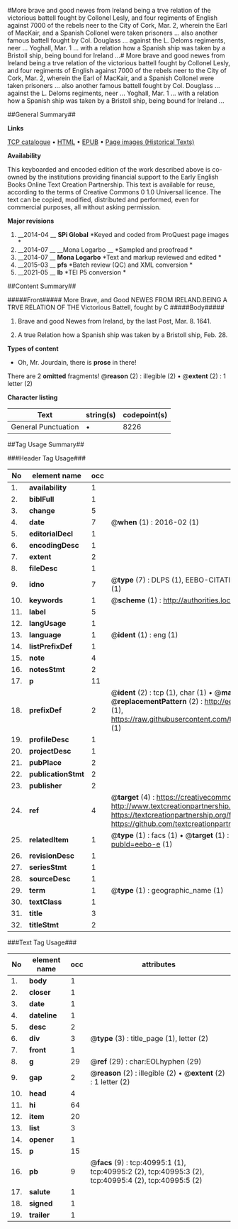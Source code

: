 #More brave and good newes from Ireland being a trve relation of the victorious battell fought by Collonel Lesly, and four regiments of English against 7000 of the rebels neer to the City of Cork, Mar. 2, wherein the Earl of MacKair, and a Spanish Collonel were taken prisoners ... also another famous battell fought by Col. Douglass ... against the L. Deloms regiments, neer ... Yoghall, Mar. 1 ... with a relation how a Spanish ship was taken by a Bristoll ship, being bound for Ireland ...#
More brave and good newes from Ireland being a trve relation of the victorious battell fought by Collonel Lesly, and four regiments of English against 7000 of the rebels neer to the City of Cork, Mar. 2, wherein the Earl of MacKair, and a Spanish Collonel were taken prisoners ... also another famous battell fought by Col. Douglass ... against the L. Deloms regiments, neer ... Yoghall, Mar. 1 ... with a relation how a Spanish ship was taken by a Bristoll ship, being bound for Ireland ...

##General Summary##

**Links**

[TCP catalogue](http://www.ota.ox.ac.uk/tcp/)  • 
[HTML](http://tei.it.ox.ac.uk/tcp/Texts-HTML/free/A51/A51333.html)  • 
[EPUB](http://tei.it.ox.ac.uk/tcp/Texts-EPUB/free/A51/A51333.epub) • 
[Page images (Historical Texts)](https://historicaltexts.jisc.ac.uk/eebo-8164119e)

**Availability**

This keyboarded and encoded edition of the work described above is co-owned by the
    institutions providing financial support to the Early English Books Online Text Creation
    Partnership. This text is available for reuse, according to the terms of  Creative Commons 0 1.0 Universal
    licence. The text can be copied, modified, distributed and performed, even for commercial
    purposes, all without asking permission.

**Major revisions**

1. __2014-04 __ __SPi Global__ *Keyed and coded from ProQuest page images *
1. __2014-07 __ __Mona Logarbo __ *Sampled and proofread *
1. __2014-07 __ __Mona Logarbo__ *Text and markup reviewed and edited *
1. __2015-03 __ __pfs__ *Batch review (QC) and XML conversion *
1. __2021-05 __ __lb__ *TEI P5 conversion *

##Content Summary##

#####Front#####
More Brave, and Good NEWES FROM IRELAND.BEING A TRVE RELATION OF THE Victorious Battell, fought by C
#####Body#####

1. Brave and good Newes from Ireland, by the last Post, Mar. 8. 1641.

1. A true Relation how a Spanish ship was taken by a Bristoll ship, Feb. 28.

**Types of content**

  * Oh, Mr. Jourdain, there is **prose** in there!

There are 2 **omitted** fragments! 
 @__reason__ (2) : illegible (2)  •  @__extent__ (2) : 1 letter (2)

**Character listing**


|Text|string(s)|codepoint(s)|
|---|---|---|
|General Punctuation|•|8226|

##Tag Usage Summary##

###Header Tag Usage###

|No|element name|occ|attributes|
|---|---|---|---|
|1.|__availability__|1||
|2.|__biblFull__|1||
|3.|__change__|5||
|4.|__date__|7| @__when__ (1) : 2016-02 (1)|
|5.|__editorialDecl__|1||
|6.|__encodingDesc__|1||
|7.|__extent__|2||
|8.|__fileDesc__|1||
|9.|__idno__|7| @__type__ (7) : DLPS (1), EEBO-CITATION (1), VID (1), EEBO-PROQUEST (1), STC (2), OCLC (1)|
|10.|__keywords__|1| @__scheme__ (1) : http://authorities.loc.gov/ (1)|
|11.|__label__|5||
|12.|__langUsage__|1||
|13.|__language__|1| @__ident__ (1) : eng (1)|
|14.|__listPrefixDef__|1||
|15.|__note__|4||
|16.|__notesStmt__|2||
|17.|__p__|11||
|18.|__prefixDef__|2| @__ident__ (2) : tcp (1), char (1)  •  @__matchPattern__ (2) : ([0-9\-]+):([0-9IVX]+) (1), (.+) (1)  •  @__replacementPattern__ (2) : http://eebo.chadwyck.com/downloadtiff?vid=$1&page=$2 (1), https://raw.githubusercontent.com/textcreationpartnership/Texts/master/tcpchars.xml#$1 (1)|
|19.|__profileDesc__|1||
|20.|__projectDesc__|1||
|21.|__pubPlace__|2||
|22.|__publicationStmt__|2||
|23.|__publisher__|2||
|24.|__ref__|4| @__target__ (4) : https://creativecommons.org/publicdomain/zero/1.0/ (1), http://www.textcreationpartnership.org/docs/. (1), https://textcreationpartnership.org/faq/#faq05 (1), https://github.com/textcreationpartnership (1)|
|25.|__relatedItem__|1| @__type__ (1) : facs (1)  •  @__target__ (1) : https://data.historicaltexts.jisc.ac.uk/view?pubId=eebo-e (1)|
|26.|__revisionDesc__|1||
|27.|__seriesStmt__|1||
|28.|__sourceDesc__|1||
|29.|__term__|1| @__type__ (1) : geographic_name (1)|
|30.|__textClass__|1||
|31.|__title__|3||
|32.|__titleStmt__|2||


###Text Tag Usage###

|No|element name|occ|attributes|
|---|---|---|---|
|1.|__body__|1||
|2.|__closer__|1||
|3.|__date__|1||
|4.|__dateline__|1||
|5.|__desc__|2||
|6.|__div__|3| @__type__ (3) : title_page (1), letter (2)|
|7.|__front__|1||
|8.|__g__|29| @__ref__ (29) : char:EOLhyphen (29)|
|9.|__gap__|2| @__reason__ (2) : illegible (2)  •  @__extent__ (2) : 1 letter (2)|
|10.|__head__|4||
|11.|__hi__|64||
|12.|__item__|20||
|13.|__list__|3||
|14.|__opener__|1||
|15.|__p__|15||
|16.|__pb__|9| @__facs__ (9) : tcp:40995:1 (1), tcp:40995:2 (2), tcp:40995:3 (2), tcp:40995:4 (2), tcp:40995:5 (2)|
|17.|__salute__|1||
|18.|__signed__|1||
|19.|__trailer__|1||

